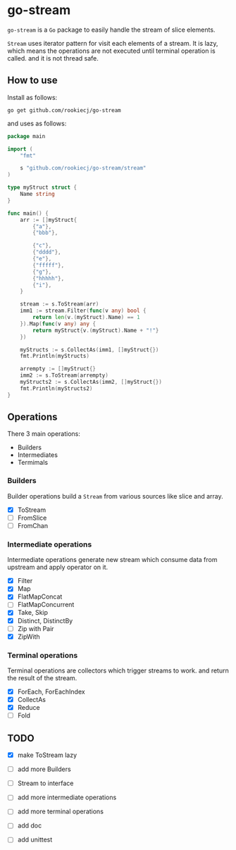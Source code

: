 # go-stream

`go-stream` is a `Go` package to easily handle the stream of slice elements.

`Stream` uses iterator pattern for visit each elements of a stream.
It is lazy, which means the operations are not executed until terminal operation is called.
and it is not thread safe.

## How to use

Install as follows:
```
go get github.com/rookiecj/go-stream
```

and uses as follows:
```go
package main 

import (
	"fmt"

	s "github.com/rookiecj/go-stream/stream"
)

type myStruct struct {
	Name string
}

func main() {
	arr := []myStruct{
		{"a"},
		{"bbb"},

		{"c"},
		{"dddd"},
		{"e"},
		{"fffff"},
		{"g"},
		{"hhhhh"},
		{"i"},
	}

	stream := s.ToStream(arr)
	imm1 := stream.Filter(func(v any) bool {
		return len(v.(myStruct).Name) == 1
	}).Map(func(v any) any {
		return myStruct{v.(myStruct).Name + "!"}
	})

	myStructs := s.CollectAs(imm1, []myStruct{})
	fmt.Println(myStructs)

	arrempty := []myStruct{}
	imm2 := s.ToStream(arrempty)
	myStructs2 := s.CollectAs(imm2, []myStruct{})
	fmt.Println(myStructs2)
}

```

## Operations

There 3 main operations:

- Builders
- Intermediates
- Termimals

### Builders

Builder operations build a `Stream` from various sources like slice and array.

- [X] ToStream
- [ ] FromSlice 
- [ ] FromChan

### Intermediate operations

Intermediate operations generate new stream which consume data from upstream and apply operator on it.

- [X] Filter
- [x] Map
- [x] FlatMapConcat
- [ ] FlatMapConcurrent
- [X] Take, Skip
- [X] Distinct, DistinctBy
- [ ] Zip with Pair 
- [X] ZipWith

### Terminal operations

Terminal operations are collectors which trigger streams to work. and return the result of the stream.

- [X] ForEach, ForEachIndex
- [X] CollectAs
- [X] Reduce
- [ ] Fold

## TODO

- [X] make ToStream lazy
- [ ] add more Builders 
- [ ] Stream to interface
- [ ] add more intermediate operations
- [ ] add more terminal operations
- [ ] add doc
- [ ] add unittest

